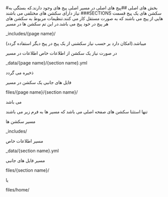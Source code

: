 

#بخش های اصلی
##پیج های اصلی
در مسیر اصلی پیج های وجود دارند.که بستگی به نیاز دارای سکشن های مختلفی می باشند
###SECTIONS
سکشن های یک پیج قسمت هایی از پیج می باشند که به صورت مستقل کار می کنند.تنظیمات مربوط به سکشن های هر پیج در خود پیج می باشد.در این تم سکشن ها در مسیر

_includes/{page name}/

میباشد.(امکان دارد بر حسب نیاز سکشنی از یک پیج در پیج دیگر استفاده گردد)

در صورت نیاز یک سکشن از اطلاعات خاص اطلاعات در مسیر

_data/{page name}/{section name}.yml

ذخیره می گردد

فایل های جانبی یک سکشن در مسیر

files/{page name}/{section name}/

می باشد

تنها استثنا سکشن های صفحه اصلی می باشد که مسیر ها به فرم زیر می باشند

مسیر سکشن ها

_includes/

مسیر اطلاعات خاص

_data/{section name}.yml

مسیر فایل های جانبی

files/{section name}/

یا

files/home/
















